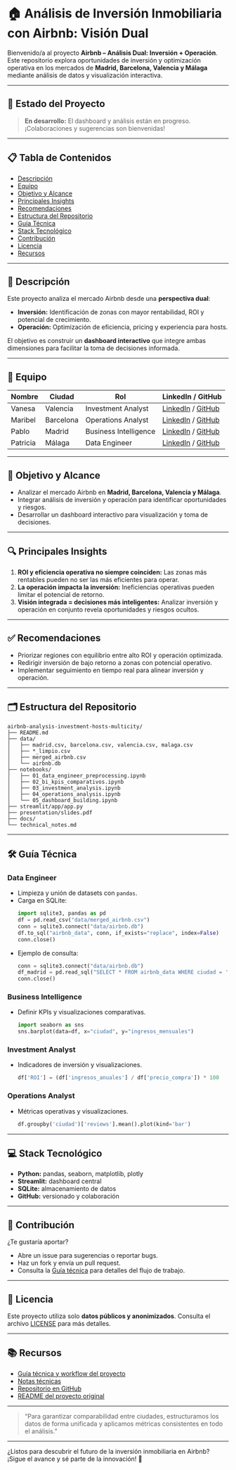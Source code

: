 
# 🏠 Análisis de Inversión Inmobiliaria con Airbnb: Visión Dual

Bienvenido/a al proyecto **Airbnb – Análisis Dual: Inversión + Operación**. Este repositorio explora oportunidades de inversión y optimización operativa en los mercados de **Madrid, Barcelona, Valencia y Málaga** mediante análisis de datos y visualización interactiva.

---

## 🚀 Estado del Proyecto

> **En desarrollo:** El dashboard y análisis están en progreso. ¡Colaboraciones y sugerencias son bienvenidas!

---

## 📋 Tabla de Contenidos

- [Descripción](#descripción)
- [Equipo](#equipo)
- [Objetivo y Alcance](#objetivo-y-alcance)
- [Principales Insights](#principales-insights)
- [Recomendaciones](#recomendaciones)
- [Estructura del Repositorio](#estructura-del-repositorio)
- [Guía Técnica](#guía-técnica)
- [Stack Tecnológico](#stack-tecnológico)
- [Contribución](#contribución)
- [Licencia](#licencia)
- [Recursos](#recursos)

---

## 📖 Descripción

Este proyecto analiza el mercado Airbnb desde una **perspectiva dual**:

- **Inversión:** Identificación de zonas con mayor rentabilidad, ROI y potencial de crecimiento.
- **Operación:** Optimización de eficiencia, pricing y experiencia para hosts.

El objetivo es construir un **dashboard interactivo** que integre ambas dimensiones para facilitar la toma de decisiones informada.

---

## 👥 Equipo

| Nombre    | Ciudad     | Rol                   | LinkedIn / GitHub                                               |
|-----------|------------|-----------------------|-----------------------------------------------------------------|
| Vanesa    | Valencia   | Investment Analyst    | [LinkedIn](https://www.linkedin.com/in/vanesa-fernandez-pomer/) / [GitHub](https://github.com/vfpomer) |
| Maribel   | Barcelona  | Operations Analyst    | [LinkedIn]() / [GitHub]()                                       |
| Pablo     | Madrid     | Business Intelligence | [LinkedIn]() / [GitHub]()                                       |
| Patricia  | Málaga     | Data Engineer         | [LinkedIn](https://www.linkedin.com/in/patricia-jaquez/) / [GitHub](https://github.com/patriciajaquez) |

---

## 🎯 Objetivo y Alcance

- Analizar el mercado Airbnb en **Madrid, Barcelona, Valencia y Málaga**.
- Integrar análisis de inversión y operación para identificar oportunidades y riesgos.
- Desarrollar un dashboard interactivo para visualización y toma de decisiones.

---

## 🔍 Principales Insights

1. **ROI y eficiencia operativa no siempre coinciden:** Las zonas más rentables pueden no ser las más eficientes para operar.
2. **La operación impacta la inversión:** Ineficiencias operativas pueden limitar el potencial de retorno.
3. **Visión integrada = decisiones más inteligentes:** Analizar inversión y operación en conjunto revela oportunidades y riesgos ocultos.

---

## ✅ Recomendaciones

- Priorizar regiones con equilibrio entre alto ROI y operación optimizada.
- Redirigir inversión de bajo retorno a zonas con potencial operativo.
- Implementar seguimiento en tiempo real para alinear inversión y operación.

---

## 🗂️ Estructura del Repositorio

```
airbnb-analysis-investment-hosts-multicity/
├── README.md
├── data/
│   ├── madrid.csv, barcelona.csv, valencia.csv, malaga.csv
│   ├── *_limpio.csv
│   ├── merged_airbnb.csv
│   └── airbnb.db
├── notebooks/
│   ├── 01_data_engineer_preprocessing.ipynb
│   ├── 02_bi_kpis_comparativos.ipynb
│   ├── 03_investment_analysis.ipynb
│   ├── 04_operations_analysis.ipynb
│   └── 05_dashboard_building.ipynb
├── streamlit/app/app.py
├── presentation/slides.pdf
├── docs/
└── technical_notes.md
```

---

## 🛠️ Guía Técnica

### Data Engineer
- Limpieza y unión de datasets con `pandas`.
- Carga en SQLite:
    ```python
    import sqlite3, pandas as pd
    df = pd.read_csv("data/merged_airbnb.csv")
    conn = sqlite3.connect("data/airbnb.db")
    df.to_sql("airbnb_data", conn, if_exists="replace", index=False)
    conn.close()
    ```
- Ejemplo de consulta:
    ```python
    conn = sqlite3.connect("data/airbnb.db")
    df_madrid = pd.read_sql("SELECT * FROM airbnb_data WHERE ciudad = 'Madrid'", conn)
    conn.close()
    ```

### Business Intelligence
- Definir KPIs y visualizaciones comparativas.
    ```python
    import seaborn as sns
    sns.barplot(data=df, x="ciudad", y="ingresos_mensuales")
    ```

### Investment Analyst
- Indicadores de inversión y visualizaciones.
    ```python
    df['ROI'] = (df['ingresos_anuales'] / df['precio_compra']) * 100
    ```

### Operations Analyst
- Métricas operativas y visualizaciones.
    ```python
    df.groupby('ciudad')['reviews'].mean().plot(kind='bar')
    ```

---

## 💻 Stack Tecnológico

- **Python:** pandas, seaborn, matplotlib, plotly
- **Streamlit:** dashboard central
- **SQLite:** almacenamiento de datos
- **GitHub:** versionado y colaboración

---

## 🤝 Contribución

¿Te gustaría aportar?  
- Abre un issue para sugerencias o reportar bugs.
- Haz un fork y envía un pull request.
- Consulta la [Guía técnica](./workflow2.md) para detalles del flujo de trabajo.

---

## 📄 Licencia

Este proyecto utiliza solo **datos públicos y anonimizados**. Consulta el archivo [LICENSE](./LICENSE) para más detalles.

---

## 📚 Recursos

- [Guía técnica y workflow del proyecto](./workflow2.md)
- [Notas técnicas](./technical_notes.md)
- [Repositorio en GitHub](https://github.com/vfpomer/Analisis-de-inversion-inmobiliario)
- [README del proyecto original](https://github.com/vfpomer/Analisis-de-inversion-inmobiliario/blob/main/README.md)

---

> “Para garantizar comparabilidad entre ciudades, estructuramos los datos de forma unificada y aplicamos métricas consistentes en todo el análisis.”

---

¿Listos para descubrir el futuro de la inversión inmobiliaria en Airbnb?  
¡Sigue el avance y sé parte de la innovación! 🚀

